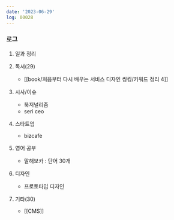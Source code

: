 ```yaml
---
date: '2023-06-29'
log: 00028
---
```


### 로그

1. 일과 정리


2. 독서(29)
	- [[book/처음부터 다시 배우는 서비스 디자인 씽킹/키워드 정리 4]]


3. 시사/이슈
	- 북저널리즘
	- seri ceo


4. 스타트업
	- bizcafe


5. 영어 공부
	- 말해보카 : 단어 30개


6. 디자인
	- 프로토타입 디자인

7. 기타(30)
	- [[CMS]]